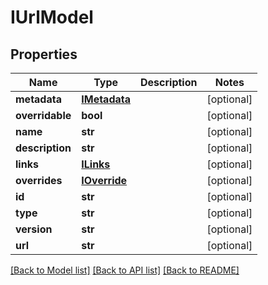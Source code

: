 # IUrlModel

## Properties
Name | Type | Description | Notes
------------ | ------------- | ------------- | -------------
**metadata** | [**IMetadata**](IMetadata.md) |  | [optional] 
**overridable** | **bool** |  | [optional] 
**name** | **str** |  | [optional] 
**description** | **str** |  | [optional] 
**links** | [**ILinks**](ILinks.md) |  | [optional] 
**overrides** | [**IOverride**](IOverride.md) |  | [optional] 
**id** | **str** |  | [optional] 
**type** | **str** |  | [optional] 
**version** | **str** |  | [optional] 
**url** | **str** |  | [optional] 

[[Back to Model list]](../README.md#documentation-for-models) [[Back to API list]](../README.md#documentation-for-api-endpoints) [[Back to README]](../README.md)


